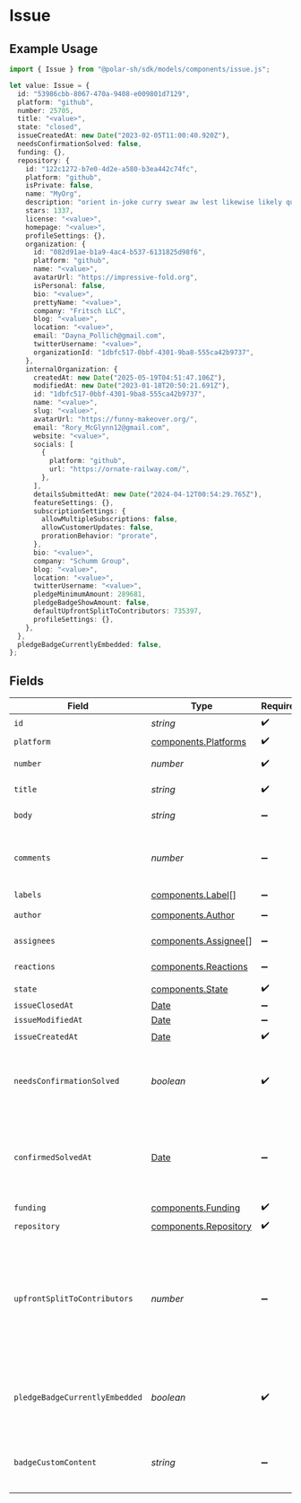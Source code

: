 # Issue

## Example Usage

```typescript
import { Issue } from "@polar-sh/sdk/models/components/issue.js";

let value: Issue = {
  id: "53986cbb-8067-470a-9408-e009801d7129",
  platform: "github",
  number: 25705,
  title: "<value>",
  state: "closed",
  issueCreatedAt: new Date("2023-02-05T11:00:40.920Z"),
  needsConfirmationSolved: false,
  funding: {},
  repository: {
    id: "122c1272-b7e0-4d2e-a580-b3ea442c74fc",
    platform: "github",
    isPrivate: false,
    name: "MyOrg",
    description: "orient in-joke curry swear aw lest likewise likely quirkily",
    stars: 1337,
    license: "<value>",
    homepage: "<value>",
    profileSettings: {},
    organization: {
      id: "082d91ae-b1a9-4ac4-b537-6131825d98f6",
      platform: "github",
      name: "<value>",
      avatarUrl: "https://impressive-fold.org",
      isPersonal: false,
      bio: "<value>",
      prettyName: "<value>",
      company: "Fritsch LLC",
      blog: "<value>",
      location: "<value>",
      email: "Dayna_Pollich@gmail.com",
      twitterUsername: "<value>",
      organizationId: "1dbfc517-0bbf-4301-9ba8-555ca42b9737",
    },
    internalOrganization: {
      createdAt: new Date("2025-05-19T04:51:47.106Z"),
      modifiedAt: new Date("2023-01-18T20:50:21.691Z"),
      id: "1dbfc517-0bbf-4301-9ba8-555ca42b9737",
      name: "<value>",
      slug: "<value>",
      avatarUrl: "https://funny-makeover.org/",
      email: "Rory_McGlynn12@gmail.com",
      website: "<value>",
      socials: [
        {
          platform: "github",
          url: "https://ornate-railway.com/",
        },
      ],
      detailsSubmittedAt: new Date("2024-04-12T00:54:29.765Z"),
      featureSettings: {},
      subscriptionSettings: {
        allowMultipleSubscriptions: false,
        allowCustomerUpdates: false,
        prorationBehavior: "prorate",
      },
      bio: "<value>",
      company: "Schumm Group",
      blog: "<value>",
      location: "<value>",
      twitterUsername: "<value>",
      pledgeMinimumAmount: 289681,
      pledgeBadgeShowAmount: false,
      defaultUpfrontSplitToContributors: 735397,
      profileSettings: {},
    },
  },
  pledgeBadgeCurrentlyEmbedded: false,
};
```

## Fields

| Field                                                                                                         | Type                                                                                                          | Required                                                                                                      | Description                                                                                                   |
| ------------------------------------------------------------------------------------------------------------- | ------------------------------------------------------------------------------------------------------------- | ------------------------------------------------------------------------------------------------------------- | ------------------------------------------------------------------------------------------------------------- |
| `id`                                                                                                          | *string*                                                                                                      | :heavy_check_mark:                                                                                            | N/A                                                                                                           |
| `platform`                                                                                                    | [components.Platforms](../../models/components/platforms.md)                                                  | :heavy_check_mark:                                                                                            | N/A                                                                                                           |
| `number`                                                                                                      | *number*                                                                                                      | :heavy_check_mark:                                                                                            | GitHub #number                                                                                                |
| `title`                                                                                                       | *string*                                                                                                      | :heavy_check_mark:                                                                                            | GitHub issue title                                                                                            |
| `body`                                                                                                        | *string*                                                                                                      | :heavy_minus_sign:                                                                                            | GitHub issue body                                                                                             |
| `comments`                                                                                                    | *number*                                                                                                      | :heavy_minus_sign:                                                                                            | Number of GitHub comments made on the issue                                                                   |
| `labels`                                                                                                      | [components.Label](../../models/components/label.md)[]                                                        | :heavy_minus_sign:                                                                                            | N/A                                                                                                           |
| `author`                                                                                                      | [components.Author](../../models/components/author.md)                                                        | :heavy_minus_sign:                                                                                            | GitHub author                                                                                                 |
| `assignees`                                                                                                   | [components.Assignee](../../models/components/assignee.md)[]                                                  | :heavy_minus_sign:                                                                                            | GitHub assignees                                                                                              |
| `reactions`                                                                                                   | [components.Reactions](../../models/components/reactions.md)                                                  | :heavy_minus_sign:                                                                                            | GitHub reactions                                                                                              |
| `state`                                                                                                       | [components.State](../../models/components/state.md)                                                          | :heavy_check_mark:                                                                                            | N/A                                                                                                           |
| `issueClosedAt`                                                                                               | [Date](https://developer.mozilla.org/en-US/docs/Web/JavaScript/Reference/Global_Objects/Date)                 | :heavy_minus_sign:                                                                                            | N/A                                                                                                           |
| `issueModifiedAt`                                                                                             | [Date](https://developer.mozilla.org/en-US/docs/Web/JavaScript/Reference/Global_Objects/Date)                 | :heavy_minus_sign:                                                                                            | N/A                                                                                                           |
| `issueCreatedAt`                                                                                              | [Date](https://developer.mozilla.org/en-US/docs/Web/JavaScript/Reference/Global_Objects/Date)                 | :heavy_check_mark:                                                                                            | N/A                                                                                                           |
| `needsConfirmationSolved`                                                                                     | *boolean*                                                                                                     | :heavy_check_mark:                                                                                            | If a maintainer needs to mark this issue as solved                                                            |
| `confirmedSolvedAt`                                                                                           | [Date](https://developer.mozilla.org/en-US/docs/Web/JavaScript/Reference/Global_Objects/Date)                 | :heavy_minus_sign:                                                                                            | If this issue has been marked as confirmed solved through Polar                                               |
| `funding`                                                                                                     | [components.Funding](../../models/components/funding.md)                                                      | :heavy_check_mark:                                                                                            | N/A                                                                                                           |
| `repository`                                                                                                  | [components.Repository](../../models/components/repository.md)                                                | :heavy_check_mark:                                                                                            | N/A                                                                                                           |
| `upfrontSplitToContributors`                                                                                  | *number*                                                                                                      | :heavy_minus_sign:                                                                                            | Share of rewrads that will be rewarded to contributors of this issue. A number between 0 and 100 (inclusive). |
| `pledgeBadgeCurrentlyEmbedded`                                                                                | *boolean*                                                                                                     | :heavy_check_mark:                                                                                            | If this issue currently has the Polar badge SVG embedded                                                      |
| `badgeCustomContent`                                                                                          | *string*                                                                                                      | :heavy_minus_sign:                                                                                            | Optional custom badge SVG promotional content                                                                 |